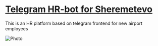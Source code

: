 # [Telegram HR-bot for Sheremetevo](https://t.me/SheremetyevoHR_bot)

This is an HR platform based on telegram frontend for new airport employees

![Photo](https://simfopol.ru/images/sheremetyevo_airport_logo.jpg)
